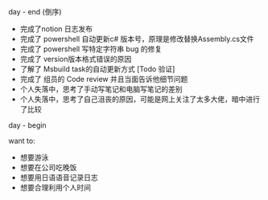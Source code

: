 day - end (倒序)
- 完成了notion 日志发布
- 完成了 powershell 自动更新c# 版本号，原理是修改替换Assembly.cs文件
- 完成了 powershell 写特定字符串 bug 的修复
- 完成了 version版本格式错误的原因
- 了解了 Msbuild task的自动更新方式 [Todo 验证]
- 完成了 组员的 Code review 并且当面告诉他细节问题
- 个人失落中，思考了手动写笔记和电脑写笔记的差别
- 个人失落中，思考了自己沮丧的原因，可能是网上关注了太多大佬，暗中进行了比较

day - begin

want to:

- 想要游泳
- 想要在公司吃晚饭
- 想要用日语语音记录日志
- 想要合理利用个人时间